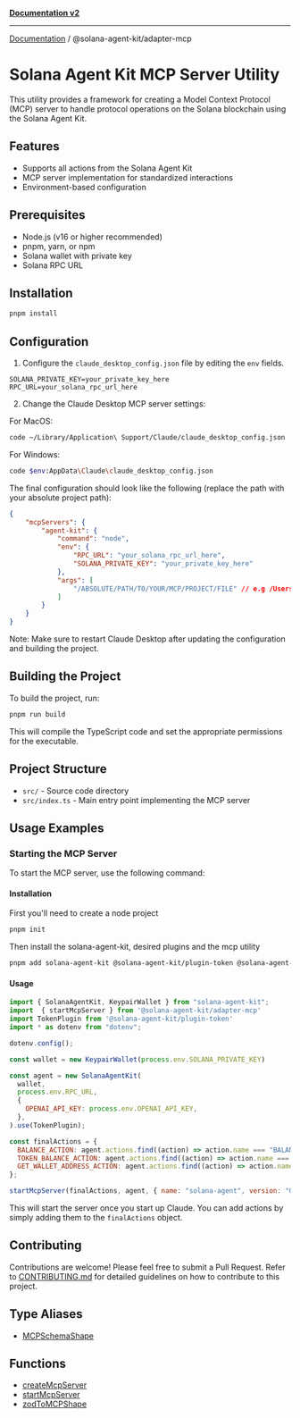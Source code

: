 [**Documentation v2**](../../README.md)

***

[Documentation](../../README.md) / @solana-agent-kit/adapter-mcp

# Solana Agent Kit MCP Server Utility

This utility provides a framework for creating a Model Context Protocol (MCP) server to handle protocol operations on the Solana blockchain using the Solana Agent Kit.

## Features

- Supports all actions from the Solana Agent Kit
- MCP server implementation for standardized interactions
- Environment-based configuration

## Prerequisites

- Node.js (v16 or higher recommended)
- pnpm, yarn, or npm
- Solana wallet with private key
- Solana RPC URL

## Installation

```bash
pnpm install
```

## Configuration

1. Configure the `claude_desktop_config.json` file by editing the `env` fields.

```env
SOLANA_PRIVATE_KEY=your_private_key_here
RPC_URL=your_solana_rpc_url_here
```

2. Change the Claude Desktop MCP server settings:

For MacOS:
```bash
code ~/Library/Application\ Support/Claude/claude_desktop_config.json
```

For Windows:
```bash
code $env:AppData\Claude\claude_desktop_config.json
```

The final configuration should look like the following (replace the path with your absolute project path):

```json
{
    "mcpServers": {
        "agent-kit": {
            "command": "node",
            "env": {
                "RPC_URL": "your_solana_rpc_url_here",
                "SOLANA_PRIVATE_KEY": "your_private_key_here"
            },
            "args": [
                "/ABSOLUTE/PATH/TO/YOUR/MCP/PROJECT/FILE" // e.g /Users/username/Projects/solana-agent-kit-mcp-server/index.js
            ]
        }
    }
}
```

Note: Make sure to restart Claude Desktop after updating the configuration and building the project.

## Building the Project

To build the project, run:

```bash
pnpm run build
```

This will compile the TypeScript code and set the appropriate permissions for the executable.

## Project Structure

- `src/` - Source code directory
- `src/index.ts` - Main entry point implementing the MCP server

## Usage Examples

### Starting the MCP Server

To start the MCP server, use the following command:

#### Installation

First you'll need to create a node project

```bash
pnpm init
```

Then install the solana-agent-kit, desired plugins and the mcp utility

```bash
pnpm add solana-agent-kit @solana-agent-kit/plugin-token @solana-agent-kit/adapter-mcp dotenv
```

#### Usage

```js
import { SolanaAgentKit, KeypairWallet } from "solana-agent-kit";
import  { startMcpServer } from '@solana-agent-kit/adapter-mcp'
import TokenPlugin from '@solana-agent-kit/plugin-token'
import * as dotenv from "dotenv";

dotenv.config();

const wallet = new KeypairWallet(process.env.SOLANA_PRIVATE_KEY)

const agent = new SolanaAgentKit(
  wallet,
  process.env.RPC_URL,
  {
    OPENAI_API_KEY: process.env.OPENAI_API_KEY,
  },
).use(TokenPlugin);

const finalActions = {
  BALANCE_ACTION: agent.actions.find((action) => action.name === "BALANCE_ACTION")!,
  TOKEN_BALANCE_ACTION: agent.actions.find((action) => action.name === "TOKEN_BALANCE_ACTION")!,
  GET_WALLET_ADDRESS_ACTION: agent.actions.find((action) => action.name === "GET_WALLET_ADDRESS_ACTION")!,
};

startMcpServer(finalActions, agent, { name: "solana-agent", version: "0.0.1" });
```

This will start the server once you start up Claude. You can add actions by simply adding them to the `finalActions` object.

## Contributing

Contributions are welcome! Please feel free to submit a Pull Request. Refer to [CONTRIBUTING.md](../../_media/CONTRIBUTING.md) for detailed guidelines on how to contribute to this project.

## Type Aliases

- [MCPSchemaShape](type-aliases/MCPSchemaShape.md)

## Functions

- [createMcpServer](functions/createMcpServer.md)
- [startMcpServer](functions/startMcpServer.md)
- [zodToMCPShape](functions/zodToMCPShape.md)
